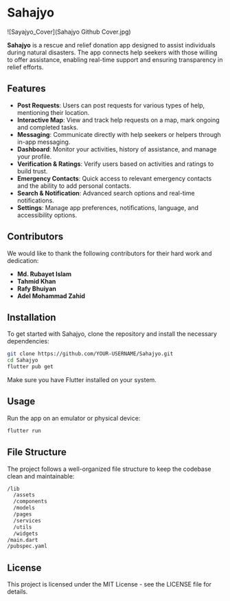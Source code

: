 # Sahajyo
![Sayajyo_Cover](Sahajyo Github Cover.jpg)

**Sahajyo** is a rescue and relief donation app designed to assist individuals during natural disasters. The app connects help seekers with those willing to offer assistance, enabling real-time support and ensuring transparency in relief efforts.

## Features

- **Post Requests**: Users can post requests for various types of help, mentioning their location.
- **Interactive Map**: View and track help requests on a map, mark ongoing and completed tasks.
- **Messaging**: Communicate directly with help seekers or helpers through in-app messaging.
- **Dashboard**: Monitor your activities, history of assistance, and manage your profile.
- **Verification & Ratings**: Verify users based on activities and ratings to build trust.
- **Emergency Contacts**: Quick access to relevant emergency contacts and the ability to add personal contacts.
- **Search & Notification**: Advanced search options and real-time notifications.
- **Settings**: Manage app preferences, notifications, language, and accessibility options.

## Contributors
We would like to thank the following contributors for their hard work and dedication:

- **Md. Rubayet Islam**
- **Tahmid Khan**
- **Rafy Bhuiyan**
- **Adel Mohammad Zahid**

## Installation

To get started with Sahajyo, clone the repository and install the necessary dependencies:

```bash
git clone https://github.com/YOUR-USERNAME/Sahajyo.git
cd Sahajyo
flutter pub get
```
Make sure you have Flutter installed on your system.

## Usage
Run the app on an emulator or physical device:

``` bash
flutter run
```
## File Structure
The project follows a well-organized file structure to keep the codebase clean and maintainable:

```bash
/lib
  /assets
  /components
  /models
  /pages
  /services
  /utils
  /widgets
/main.dart
/pubspec.yaml
```
## License
This project is licensed under the MIT License - see the LICENSE file for details.

